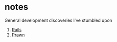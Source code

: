 notes
=====

General development discoveries I've stumbled upon

1. [Rails](rails)
  1. [Prawn](rails/prawn)

